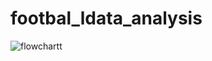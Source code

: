 # footbal_ldata_analysis

![flowchartt](https://github.com/sreelakshmii85/footbal_ldata_analysis/assets/134588261/ee00cf2f-9006-4281-8d9b-d35dfbe788e0)
